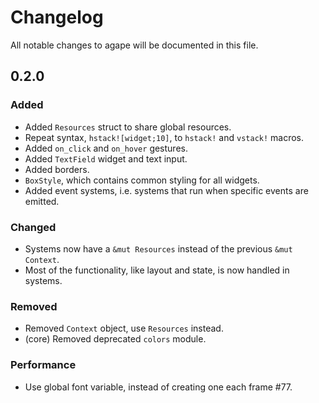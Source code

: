 # Changelog

All notable changes to agape will be documented in this file.

## 0.2.0

### Added

- Added `Resources` struct to share global resources.
- Repeat syntax, `hstack![widget;10]`, to `hstack!` and `vstack!` macros.
- Added `on_click` and `on_hover` gestures.
- Added `TextField` widget and text input.
- Added borders.
- `BoxStyle`, which contains common styling for all widgets.
- Added event systems, i.e. systems that run when specific events are emitted.

### Changed

- Systems now have a `&mut Resources` instead of the previous `&mut Context`.
- Most of the functionality, like layout and state, is now handled in systems.

### Removed

- Removed `Context` object, use `Resources` instead.
- (core) Removed deprecated `colors` module.

### Performance

- Use global font variable, instead of creating one each frame #77.
